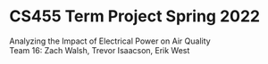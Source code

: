 # CS455 Term Project Spring 2022
Analyzing the Impact of Electrical Power on Air Quality <br /> 
Team 16: Zach Walsh, Trevor Isaacson, Erik West


